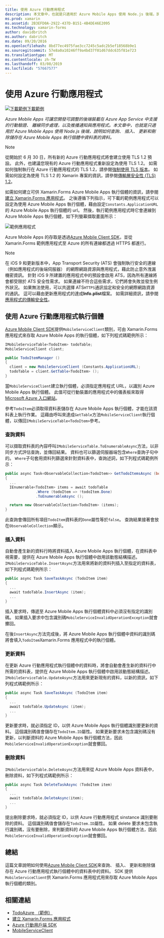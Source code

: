 ```yaml
---
title: 使用 Azure 行動應用程式
description: 本文章中，也就是只適用於 Azure Mobile Apps 使用 Node.js 後端，說明如何查詢、 插入、 更新和刪除儲存在 Azure Mobile Apps 執行個體中資料表的資料。
ms.prod: xamarin
ms.assetid: 2B3EFD0A-2922-437D-B151-4B4DE46E2095
ms.technology: xamarin-forms
author: davidbritch
ms.author: dabritch
ms.date: 09/20/2016
ms.openlocfilehash: 8bd77ec4975fae3cc7245c5adc2b5ef18568b9e1
ms.sourcegitcommit: 57e8a0a10246ff9a4bd37f01d67ddc635f81e723
ms.translationtype: MT
ms.contentlocale: zh-TW
ms.lasthandoff: 03/08/2019
ms.locfileid: "57667577"
---
```

# <a name="consuming-an-azure-mobile-app"></a>使用 Azure 行動應用程式

[![下載範例](~/media/shared/download.png)下載範例](https://developer.xamarin.com/samples/xamarin-forms/WebServices/TodoAzure/)

_Azure Mobile Apps 可讓您開發可調整的後端裝載在 Azure App Service 中支援的行動驗證、 離線同步處理，以及推播通知與應用程式。本文章中，也就是只適用於 Azure Mobile Apps 使用 Node.js 後端，說明如何查詢、 插入、 更新和刪除儲存在 Azure Mobile Apps 執行個體中資料表的資料。_

> [!NOTE]
> 從開始於 6 月 30 日，所有新的 Azure 行動應用程式將會建立使用 TLS 1.2 預設。 此外，也建議您現有的 Azure 行動應用程式重新設定為使用 TLS 1.2。 如需如何強制執行在 Azure 行動應用程式的 TLS 1.2，請參閱[強制使用 TLS 版本](/azure/app-service/app-service-web-tutorial-custom-ssl#enforce-tls-versions)。 如需如何設定為使用 TLS 1.2 的 Xamarin 專案的資訊，請參閱[傳輸層安全性 (TLS) 1.2](~/cross-platform/app-fundamentals/transport-layer-security.md)。

如需如何建立可供 Xamarin.Forms Azure Mobile Apps 執行個體的資訊，請參閱[建立 Xamarin.Forms 應用程式](https://azure.microsoft.com/documentation/articles/app-service-mobile-xamarin-forms-get-started/)。 之後遵循下列指示，可下載的範例應用程式可以設定為使用 Azure Mobile Apps 執行個體，藉由設定`Constants.ApplicationURL`的 Azure Mobile Apps 執行個體的 url。 然後，執行範例應用程式時它會連線到 Azure Mobile Apps 執行個體，如下列螢幕擷取畫面所示：

![](azure-images/portal.png "範例應用程式")

Azure Mobile Apps 的存取是透過[Azure Mobile Client SDK](https://www.nuget.org/packages/Microsoft.Azure.Mobile.Client/)，並從 Xamarin.Forms 範例應用程式至 Azure 的所有連線都透過 HTTPS 都進行。

> [!NOTE]
> 在 iOS 9 和更新版本中，App Transport Security (ATS) 會強制執行安全的連線 （例如應用程式的後端伺服器） 的網際網路資源與應用程式，藉此防止意外洩漏機密資訊。 針對 iOS 9 所建置的應用程式中的預設會啟用 ATS，因為所有連線將會都受限於 ATS 安全性需求。 如果連線不符合這些需求，它們將會失敗並發生例外狀況。
> 如果無法使用，可以共選擇 ATS`HTTPS`通訊協定和安全的網際網路資源的通訊。 這可以藉由更新應用程式的達成**Info.plist**檔案。 如需詳細資訊，請參閱[應用程式的傳輸安全性](~/ios/app-fundamentals/ats.md)。

## <a name="consuming-an-azure-mobile-app-instance"></a>使用 Azure 行動應用程式執行個體

[Azure Mobile Client SDK](https://www.nuget.org/packages/Microsoft.Azure.Mobile.Client/)提供`MobileServiceClient`類別，可由 Xamarin.Forms 應用程式來存取 Azure Mobile Apps 的執行個體，如下列程式碼範例所示：

```csharp
IMobileServiceTable<TodoItem> todoTable;
MobileServiceClient client;

public TodoItemManager ()
{
  client = new MobileServiceClient (Constants.ApplicationURL);
  todoTable = client.GetTable<TodoItem> ();
}
```

當`MobileServiceClient`建立執行個體，必須指定應用程式 URL，以識別 Azure Mobile Apps 執行個體。 此值可從行動裝置的應用程式中的儀表板來取得[Microsoft Azure 入口網站](https://portal.azure.com/)。

參考`TodoItem`必須取得資料表儲存在 Azure Mobile Apps 執行個體，才能在該資料表上執行作業。 這藉由呼叫來達成`GetTable`方法`MobileServiceClient`執行個體，以傳回`IMobileServiceTable<TodoItem>`參考。

### <a name="querying-data"></a>查詢資料

可以擷取資料表的內容呼叫`IMobileServiceTable.ToEnumerableAsync`方法，以非同步方式評估查詢，並傳回結果。 資料也可以篩選伺服器端包含`Where`查詢子句中的。 `Where`子句套用資料列篩選來針對資料表中，查詢述詞，如下列程式碼範例所示：

```csharp
public async Task<ObservableCollection<TodoItem>> GetTodoItemsAsync (bool syncItems = false)
{
  ...
  IEnumerable<TodoItem> items = await todoTable
              .Where (todoItem => !todoItem.Done)
              .ToEnumerableAsync ();

  return new ObservableCollection<TodoItem> (items);
}
```

此查詢會傳回所有項目`TodoItem`資料表的`Done`屬性等於`false`。 查詢結果接著會放在`ObservableCollection`顯示。

### <a name="inserting-data"></a>插入資料

自動會產生新的資料行時將資料插入 Azure Mobile Apps 執行個體，在資料表中視需要，提供在 Azure Mobile Apps 執行個體中啟用該動態結構描述。 `IMobileServiceTable.InsertAsync`方法用來將新的資料列插入至指定的資料表，如下列程式碼範例所示：

```csharp
public async Task SaveTaskAsync (TodoItem item)
{
  ...
  await todoTable.InsertAsync (item);
  ...
}
```

插入要求時，傳遞至 Azure Mobile Apps 執行個體資料中必須沒有指定的識別碼。 如果插入要求中包含識別碼`MobileServiceInvalidOperationException`就會擲回。

在後`InsertAsync`方法完成後，將 Azure Mobile Apps 執行個體中資料的識別碼將會填入`TodoItem`Xamarin.Forms 應用程式中的執行個體。

### <a name="updating-data"></a>更新資料

在更新 Azure 行動應用程式執行個體中的資料時，將會自動會產生新的資料行中所需的資料表，提供在 Azure Mobile Apps 執行個體中啟用該動態結構描述。 `IMobileServiceTable.UpdateAsync`方法用來更新現有的資料，以新的資訊，如下列程式碼範例所示：

```csharp
public async Task SaveTaskAsync (TodoItem item)
{
  ...
  await todoTable.UpdateAsync (item);
  ...
}
```

更新要求時，就必須指定 ID，以供 Azure Mobile Apps 執行個體識別要更新的資料。 這個識別碼值會儲存在`TodoItem.ID`屬性。 如果更新要求未包含識別碼沒有更新，以判斷資料的 Azure Mobile Apps 執行個體方法，因此`MobileServiceInvalidOperationException`就會擲回。

### <a name="deleting-data"></a>刪除資料

`IMobileServiceTable.DeleteAsync`方法用來從 Azure Mobile Apps 資料表中，刪除資料，如下列程式碼範例所示：

```csharp
public async Task DeleteTaskAsync (TodoItem item)
{
  ...
  await todoTable.DeleteAsync(item);
  ...
}
```

提出刪除要求時，就必須指定 ID，以供 Azure 行動應用程式 sinstance 識別要刪除的資料。 這個識別碼值會儲存在`TodoItem.ID`屬性。 如果 delete 要求未包含執行識別碼，沒有要刪除，來判斷資料的 Azure Mobile Apps 執行個體方法，因此`MobileServiceInvalidOperationException`就會擲回。

## <a name="summary"></a>總結

這篇文章說明如何使用[Azure Mobile Client SDK](https://www.nuget.org/packages/Microsoft.Azure.Mobile.Client/)來查詢、 插入、 更新和刪除儲存在 Azure 行動應用程式執行個體中的資料表中的資料。 SDK 提供`MobileServiceClient`供 Xamarin.Forms 應用程式用來存取 Azure Mobile Apps 執行個體的類別。


## <a name="related-links"></a>相關連結

- [TodoAzure （範例）](https://developer.xamarin.com/samples/xamarin-forms/WebServices/TodoAzure/)
- [建立 Xamarin.Forms 應用程式](https://azure.microsoft.com/documentation/articles/app-service-mobile-xamarin-forms-get-started/)
- [Azure 行動用戶端 SDK](https://www.nuget.org/packages/Microsoft.Azure.Mobile.Client/)
- [MobileServiceClient](https://msdn.microsoft.com/library/azure/microsoft.windowsazure.mobileservices.mobileserviceclient(v=azure.10).aspx)
